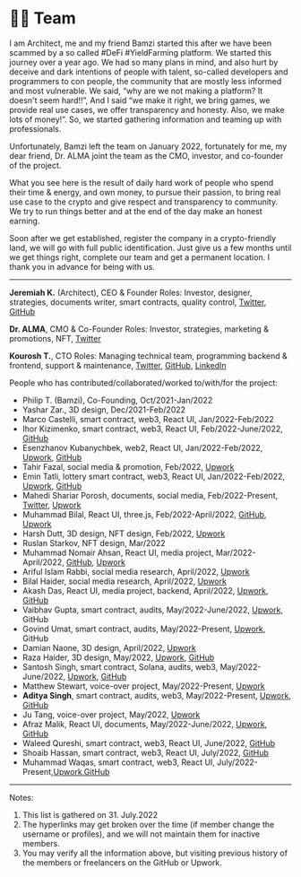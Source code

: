 # ✌🏼 Team

I am Architect, me and my friend Bamzi started this after we have been scammed by a so called #DeFi #YieldFarming platform. We started this journey over a year ago. We had so many plans in mind, and also hurt by deceive and dark intentions of people with talent, so-called developers and programmers to con people, the community that are mostly less informed and most vulnerable. We said, “why are we not making a platform? It doesn't seem hard!!”, And I said “we make it right, we bring games, we provide real use cases, we offer transparency and honesty. Also, we make lots of money!”. So, we started gathering information and teaming up with professionals.

Unfortunately, Bamzi left the team on January 2022, fortunately for me, my dear friend, Dr. ALMA joint the team as the CMO, investor, and co-founder of the project.

What you see here is the result of daily hard work of people who spend their time & energy, and own money, to pursue their passion, to bring real use case to the crypto and give respect and transparency to community. We try to run things better and at the end of the day make an honest earning.

Soon after we get established, register the company in a crypto-friendly land, we will go with full public identification. Just give us a few months until we get things right, complete our team and get a permanent location. I thank you in advance for being with us.

<hr/>


**Jeremiah K.** (Architect), CEO & Founder Roles: Investor, designer, strategies, documents writer, smart contracts, quality control, [Twitter](https://twitter.com/realarchitekt), [GitHub](https://github.com/babyloniaapp)

**Dr. ALMA**, CMO & Co-Founder Roles: Investor, strategies, marketing & promotions, NFT, [Twitter](https://twitter.com/DralmaEth)

**Kourosh T.**, CTO Roles: Managing technical team, programming backend & frontend, support & maintenance, [Twitter](https://twitter.com/KooroshTorabi), [GitHub](https://github.com/KooroshTorabi), [LinkedIn](https://www.linkedin.com/in/kooroshtorabi/)

People who has contributed/collaborated/worked to/with/for the project:

-   Philip T. (Bamzi), Co-Founding, Oct/2021-Jan/2022
-   Yashar Zar., 3D design, Dec/2021-Feb/2022
-   Marco Castelli, smart contract, web3, React UI, Jan/2022-Feb/2022
-   Ihor Kizimenko, smart contract, web3, React UI, Feb/2022-June/2022, [GitHub](https://github.com/MetaFomos)
-   Esenzhanov Kubanychbek, web2, React UI, Jan/2022-Feb/2022, [Upwork](https://www.upwork.com/freelancers/~01efed7790508f5cd0), [GitHub](https://github.com/gloompi)
-   Tahir Fazal, social media & promotion, Feb/2022, [Upwork](Tahir%20Fazal)
-   Emin Tatli, lottery smart contract, web3, React UI, Jan/2022-Feb/2022, [Upwork](https://www.upwork.com/freelancers/~01bf704a153a9751a7), [GitHub](https://github.com/emintatli)
-   Mahedi Shariar Porosh, documents, social media, Feb/2022-Present, [Twitter](https://twitter.com/shariarporosh), [Upwork](https://www.upwork.com/freelancers/~015d40b3235359e966)
-   Muhammad Bilal, React UI, three.js, Feb/2022-April/2022, [GitHub](https://github.com/MuhammadBilal1234), [Upwork](https://www.upwork.com/freelancers/~01eb8445f58b6fe00b)
-   Harsh Dutt, 3D design, NFT design, Feb/2022, [Upwork](https://www.upwork.com/freelancers/~013e96107237f84bbf)
-   Ruslan Starkov, NFT design, Mar/2022
-   Muhammad Nomair Ahsan, React UI, media project, Mar/2022-April/2022, [GitHub](https://github.com/ahmad-tech), [Upwork](https://www.upwork.com/freelancers/~016aeb429be5ff7640)
-   Ariful Islam Rabbi, social media research, April/2022, [Upwork](https://www.upwork.com/freelancers/~013764db888bb7f1bd)
-   Bilal Haider, social media research, April/2022, [Upwork](https://www.upwork.com/freelancers/~011eb939a018074478)
-   Akash Das, React UI, media project, backend, April/2022, [Upwork](https://www.upwork.com/freelancers/~01beaeeb78b32d57bd), [GitHub](https://github.com/AkashSDas)
-   Vaibhav Gupta, smart contract, audits, May/2022-June/2022, [Upwork](https://www.upwork.com/freelancers/vdev), GitHub
-   Govind Umat, smart contract, audits, May/2022-Present, [Upwork](https://www.upwork.com/freelancers/~0100985c27d4d429a1), GitHub
-   Damian Naone, 3D design, April/2022, [Upwork](https://www.upwork.com/freelancers/~01c5a863ff14b388df)
-   Raza Haider, 3D design, May/2022, [Upwork](https://www.upwork.com/freelancers/~019304ceee9fd8ee72), [GitHub](https://github.com/RazaZaidi2802)
-   Santosh Singh, smart contract, Solana, audits, web3, May/2022-June/2022, [Upwork](https://www.upwork.com/freelancers/~0106ec17497965aa6e), [GitHub](https://github.com/santosh214)
- Matthew Stewart, voice-over project, May/2022-Present, [Upwork](https://www.upwork.com/freelancers/~01cd0b37db7e52873f)
- **Aditya Singh**, smart contract, audits, web3, May/2022-Present, [Upwork](https://www.upwork.com/freelancers/~01a404993d7099e5d2), [GitHub](https://github.com/Aadityakr003)
- Ju Tang, voice-over project, May/2022, [Upwork](https://www.upwork.com/freelancers/~013bfedb2ad6d429eb)
- Afraz Malik, React UI, documents, May/2022-June/2022, [Upwork](https://www.upwork.com/freelancers/~01feceb3a9a20cfad5), [GitHub](https://github.com/afraz-malik)
- Waleed Qureshi, smart contract, web3, React UI, June/2022, [GitHub](https://github.com/Waleed-Shafiq)
- Shoaib Hassan, smart contract, web3, React UI, July/2022, [GitHub](https://github.com/Prince891028)
- Muhammad Waqas, smart contract, web3, React UI, July/2022-Present,[Upwork](https://www.upwork.com/freelancers/~01feceb3a9a20cfad5),[GitHub](https://github.com/MuhammadWaqas4)


<hr/>

Notes:
1. This list is gathered on 31. July.2022
2. The hyperlinks may get broken over the time (if member change the username or profiles), and we will not maintain them for inactive members.
3. You may verify all the information above, but visiting previous history of the members or freelancers on the GitHub or Upwork.
